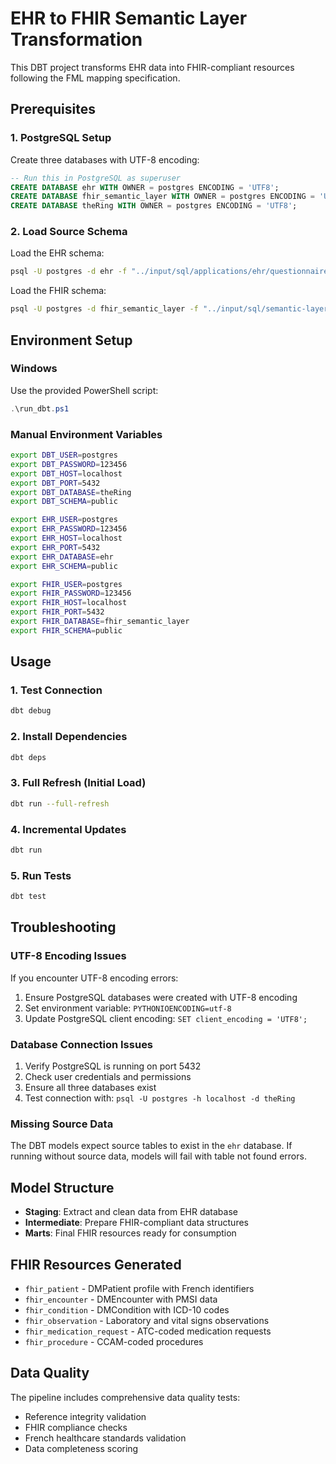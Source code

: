# EHR to FHIR Semantic Layer Transformation

This DBT project transforms EHR data into FHIR-compliant resources following the FML mapping specification.

## Prerequisites

### 1. PostgreSQL Setup
Create three databases with UTF-8 encoding:

```sql
-- Run this in PostgreSQL as superuser
CREATE DATABASE ehr WITH OWNER = postgres ENCODING = 'UTF8';
CREATE DATABASE fhir_semantic_layer WITH OWNER = postgres ENCODING = 'UTF8';
CREATE DATABASE theRing WITH OWNER = postgres ENCODING = 'UTF8';
```

### 2. Load Source Schema
Load the EHR schema:
```bash
psql -U postgres -d ehr -f "../input/sql/applications/ehr/questionnaire-core-ddl.sql"
```

Load the FHIR schema:
```bash
psql -U postgres -d fhir_semantic_layer -f "../input/sql/semantic-layer/fhir-core-ddl.sql"
```

## Environment Setup

### Windows
Use the provided PowerShell script:
```powershell
.\run_dbt.ps1
```

### Manual Environment Variables
```bash
export DBT_USER=postgres
export DBT_PASSWORD=123456
export DBT_HOST=localhost
export DBT_PORT=5432
export DBT_DATABASE=theRing
export DBT_SCHEMA=public

export EHR_USER=postgres
export EHR_PASSWORD=123456
export EHR_HOST=localhost
export EHR_PORT=5432
export EHR_DATABASE=ehr
export EHR_SCHEMA=public

export FHIR_USER=postgres
export FHIR_PASSWORD=123456
export FHIR_HOST=localhost
export FHIR_PORT=5432
export FHIR_DATABASE=fhir_semantic_layer
export FHIR_SCHEMA=public
```

## Usage

### 1. Test Connection
```bash
dbt debug
```

### 2. Install Dependencies
```bash
dbt deps
```

### 3. Full Refresh (Initial Load)
```bash
dbt run --full-refresh
```

### 4. Incremental Updates
```bash
dbt run
```

### 5. Run Tests
```bash
dbt test
```

## Troubleshooting

### UTF-8 Encoding Issues
If you encounter UTF-8 encoding errors:

1. Ensure PostgreSQL databases were created with UTF-8 encoding
2. Set environment variable: `PYTHONIOENCODING=utf-8`
3. Update PostgreSQL client encoding: `SET client_encoding = 'UTF8';`

### Database Connection Issues
1. Verify PostgreSQL is running on port 5432
2. Check user credentials and permissions
3. Ensure all three databases exist
4. Test connection with: `psql -U postgres -h localhost -d theRing`

### Missing Source Data
The DBT models expect source tables to exist in the `ehr` database. If running without source data, models will fail with table not found errors.

## Model Structure

- **Staging**: Extract and clean data from EHR database
- **Intermediate**: Prepare FHIR-compliant data structures
- **Marts**: Final FHIR resources ready for consumption

## FHIR Resources Generated

- `fhir_patient` - DMPatient profile with French identifiers
- `fhir_encounter` - DMEncounter with PMSI data
- `fhir_condition` - DMCondition with ICD-10 codes
- `fhir_observation` - Laboratory and vital signs observations
- `fhir_medication_request` - ATC-coded medication requests
- `fhir_procedure` - CCAM-coded procedures

## Data Quality

The pipeline includes comprehensive data quality tests:
- Reference integrity validation
- FHIR compliance checks
- French healthcare standards validation
- Data completeness scoring